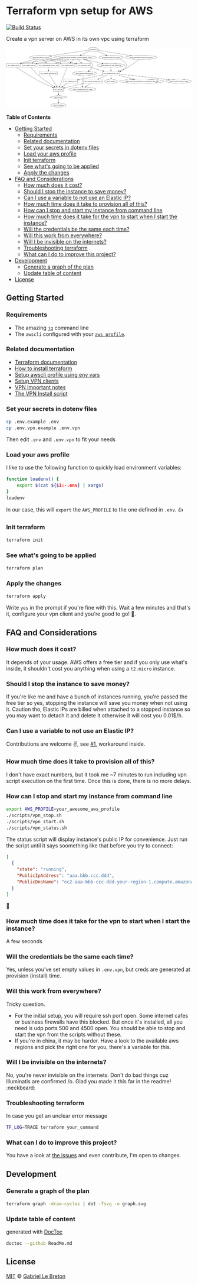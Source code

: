 # Terraform vpn setup for AWS

[![Build Status](https://travis-ci.com/GabLeRoux/terraform-aws-vpn.svg?branch=master)](https://travis-ci.com/GabLeRoux/terraform-aws-vpn)

Create a vpn server on AWS in its own vpc using terraform

![graph](./graph.svg)

<!-- START doctoc generated TOC please keep comment here to allow auto update -->
<!-- DON'T EDIT THIS SECTION, INSTEAD RE-RUN doctoc TO UPDATE -->
**Table of Contents**

- [Getting Started](#getting-started)
  - [Requirements](#requirements)
  - [Related documentation](#related-documentation)
  - [Set your secrets in dotenv files](#set-your-secrets-in-dotenv-files)
  - [Load your aws profile](#load-your-aws-profile)
  - [Init terraform](#init-terraform)
  - [See what's going to be applied](#see-whats-going-to-be-applied)
  - [Apply the changes](#apply-the-changes)
- [FAQ and Considerations](#faq-and-considerations)
  - [How much does it cost?](#how-much-does-it-cost)
  - [Should I stop the instance to save money?](#should-i-stop-the-instance-to-save-money)
  - [Can I use a variable to not use an Elastic IP?](#can-i-use-a-variable-to-not-use-an-elastic-ip)
  - [How much time does it take to provision all of this?](#how-much-time-does-it-take-to-provision-all-of-this)
  - [How can I stop and start my instance from command line](#how-can-i-stop-and-start-my-instance-from-command-line)
  - [How much time does it take for the vpn to start when I start the instance?](#how-much-time-does-it-take-for-the-vpn-to-start-when-i-start-the-instance)
  - [Will the credentials be the same each time?](#will-the-credentials-be-the-same-each-time)
  - [Will this work from everywhere?](#will-this-work-from-everywhere)
  - [Will I be invisible on the internets?](#will-i-be-invisible-on-the-internets)
  - [Troubleshooting terraform](#troubleshooting-terraform)
  - [What can I do to improve this project?](#what-can-i-do-to-improve-this-project)
- [Development](#development)
  - [Generate a graph of the plan](#generate-a-graph-of-the-plan)
  - [Update table of content](#update-table-of-content)
- [License](#license)

<!-- END doctoc generated TOC please keep comment here to allow auto update -->


## Getting Started

### Requirements

* The amazing [`jq`](https://stedolan.github.io/jq/) command line
* The `awscli` configured with your [`aws profile`](https://docs.aws.amazon.com/cli/latest/userguide/cli-multiple-profiles.html).

### Related documentation

* [Terraform documentation](https://www.terraform.io/docs/)
* [How to install terraform](https://www.terraform.io/intro/getting-started/install.html)
* [Setup awscli profile using env vars](https://www.terraform.io/docs/providers/aws/index.html#environment-variables)
* [Setup VPN clients](https://git.io/vpnclients)
* [VPN Important notes](https://git.io/vpnnotes)
* [The VPN Install script](https://git.io/vpnsetup)

### Set your secrets in dotenv files

```bash
cp .env.example .env
cp .env.vpn.example .env.vpn
```

Then edit `.env` and `.env.vpn` to fit your needs

### Load your aws profile

I like to use the following function to quickly load environment variables:

```bash
function loadenv() {
    export $(cat ${$1:-.env} | xargs)
}
loadenv
```

In our case, this will `export` the `AWS_PROFILE` to the one defined in `.env`. :+1:

### Init terraform

```bash
terraform init
```

### See what's going to be applied

```bash
terraform plan
```

### Apply the changes

```bash
terraform apply
```

Write `yes` in the prompt if you're fine with this. Wait a few minutes and that's it, configure your vpn client and you're good to go! :tada:. 

## FAQ and Considerations

### How much does it cost?

It depends of your usage. AWS offers a free tier and if you only use what's inside, it shouldn't cost you anything when using a `t2.micro` instance.

### Should I stop the instance to save money?

If you're like me and have a bunch of instances running, you're passed the free tier so yes, stopping the instance will save you money when not using it. Caution tho, Elastic IPs are billed when attached to a stopped instance so you may want to detach it and delete it otherwise it will cost you 0.01$/h.

### Can I use a variable to not use an Elastic IP?

Contributions are welcome :v:, see [#1](https://github.com/GabLeRoux/terraform-aws-vpn/issues/1), workaround inside.

### How much time does it take to provision all of this?

I don't have exact numbers, but it took me ~7 minutes to run including vpn script execution on the first time. Once this is done, there is no more delays.

### How can I stop and start my instance from command line

```bash
export AWS_PROFILE=your_awesome_aws_profile
./scripts/vpn_stop.sh
./scripts/vpn_start.sh
./scripts/vpn_status.sh
```

The status script will display instance's public IP for convenience. Just run the script until it says soomething like that before you try to connect:

```json
[
  {
    "state": "running",
    "PublicIpAddress": "aaa.bbb.ccc.ddd",
    "PublicDnsName": "ec2-aaa-bbb-ccc-ddd.your-region-1.compute.amazonaws.com"
  }
]
```

:tada:

### How much time does it take for the vpn to start when I start the instance?

A few seconds

### Will the credentials be the same each time?

Yes, unless you've set empty values in `.env.vpn`, but creds are generated at provision (install) time.

### Will this work from everywhere?

Tricky question.

* For the initial setup, you will require ssh port open. Some internet cafes or business firewalls have this blocked. But once it's installed, all you need is udp ports 500 and 4500 open. You should be able to stop and start the vpn from the scripts without these.
* If you're in china, it may be harder. Have a look to the available aws regions and pick the right one for you, there's a variable for this.

### Will I be invisible on the internets?

No, you're never invisible on the internets. Don't do bad things cuz Illuminatis are confirmed /o\. Glad you made it this far in the readme! :neckbeard:

### Troubleshooting terraform

In case you get an unclear error message

```bash
TF_LOG=TRACE terraform your_command
``` 

### What can I do to improve this project?

You have a look at [the issues](https://github.com/gableroux/terraform-aws-vpn/issues) and even contribute, I'm open to changes.

## Development

### Generate a graph of the plan

```bash
terraform graph -draw-cycles | dot -Tsvg -o graph.svg
```

### Update table of content

generated with [DocToc](https://github.com/thlorenz/doctoc)

```bash
doctoc --github ReadMe.md
```

## License

[MIT](LICENSE.md) © [Gabriel Le Breton](https://gableroux.com)
